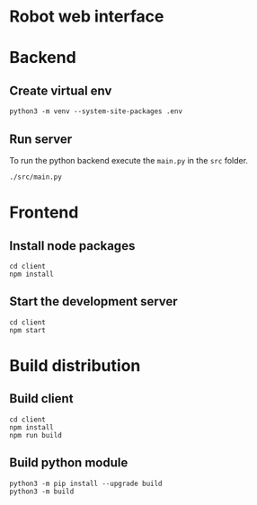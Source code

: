 # Robot web interface

# Backend

## Create virtual env

```
python3 -m venv --system-site-packages .env
```

## Run server
To run the python backend execute the `main.py` in the `src` folder.
```
./src/main.py
```

# Frontend

## Install node packages
```
cd client
npm install
```

## Start the development server
```
cd client
npm start
```



# Build distribution

## Build client 
```
cd client
npm install
npm run build
```

## Build python module
```
python3 -m pip install --upgrade build
python3 -m build
```